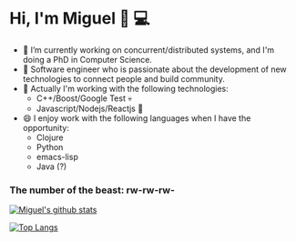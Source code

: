 # Hi, I'm Miguel 👋 💻

- 🔭 I’m currently working on concurrent/distributed systems, and I'm doing a PhD in Computer Science.
- 🌱 Software engineer who is passionate about the development of new technologies to connect people and build community.
- 💬 Actually I'm working with the following technologies:
  - C++/Boost/Google Test 💀
  - Javascript/Nodejs/Reactjs 👻
- 😄 I enjoy work with the following languages when I have the opportunity:
  - Clojure
  - Python
  - emacs-lisp
  - Java (?)

### The number of the beast: rw-rw-rw-

[![Miguel's github stats](https://github-readme-stats-git-masterrstaa-rickstaa.vercel.app/api?username=miguelpinia&count_private=true&show_icons=true&theme=dracula)](https://github.com/miguelpinia)

[![Top Langs](https://github-readme-stats-git-masterrstaa-rickstaa.vercel.app/api/top-langs/?username=miguelpinia&layout=compact&langs_count=10&theme=dracula)](https://github.com/miguelpinia)


<!--
**miguelpinia/miguelpinia** is a ✨ _special_ ✨ repository because its `README.md` (this file) appears on your GitHub profile.

-  I’m currently working on concurrent/s
-  I’m currently learning ...
- 👯 I’m looking to collaborate on ...
- 🤔 I’m looking for help with ...
- 💬 Ask me about ...
- 📫 How to reach me: ...
- 😄 Pronouns: ...
- ⚡ Fun fact: ...
-->
